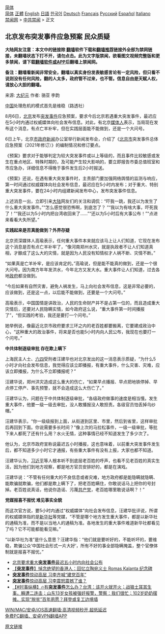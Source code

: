  <!-- 面包屑导航 --> <div class="breadcrumb"><!-- GTranslate: https://gtranslate.io/ -->  <div class="switcher notranslate">  <div class="selected">  <a href="#" onclick="return false;"> 简体</a>  </div>  <div class="option">  <a href="https://www.bannedbook.org" onclick="doGTranslate('zh-CN|zh-CN');jQuery('div.switcher div.selected a').html(jQuery(this).html());return false;" title="简体中文" class="nturl selected"> 简体</a>  <a href="https://www.bannedbook.org/zh-tw/" onclick="doGTranslate('zh-CN|zh-TW');jQuery('div.switcher div.selected a').html(jQuery(this).html());return false;" title="繁體中文" class="nturl"> 正體</a>  <a href="https://www.bannedbook.org/en/" onclick="doGTranslate('zh-CN|en');jQuery('div.switcher div.selected a').html(jQuery(this).html());return false;" title="English" class="nturl"> English</a>  <a href="https://www.bannedbook.org/ja/" onclick="doGTranslate('zh-CN|ja');jQuery('div.switcher div.selected a').html(jQuery(this).html());return false;" title="日本語" class="nturl"> 日語</a>  <a href="https://www.bannedbook.org/ko/" onclick="doGTranslate('zh-CN|ko');jQuery('div.switcher div.selected a').html(jQuery(this).html());return false;" title="한국어" class="nturl"> 한국어</a>  <a href="https://www.bannedbook.org/de/" onclick="doGTranslate('zh-CN|de');jQuery('div.switcher div.selected a').html(jQuery(this).html());return false;" title="Deutsch" class="nturl"> Deutsch</a>  <a href="https://www.bannedbook.org/fr/" onclick="doGTranslate('zh-CN|fr');jQuery('div.switcher div.selected a').html(jQuery(this).html());return false;" title="Français" class="nturl"> Français</a>  <a href="https://www.bannedbook.org/ru/" onclick="doGTranslate('zh-CN|ru');jQuery('div.switcher div.selected a').html(jQuery(this).html());return false;" title="Русский" class="nturl"> Русский</a>  <a href="https://www.bannedbook.org/es/" onclick="doGTranslate('zh-CN|es');jQuery('div.switcher div.selected a').html(jQuery(this).html());return false;" title="Español" class="nturl"> Español</a>  <a href="https://www.bannedbook.org/it/" onclick="doGTranslate('zh-CN|it');jQuery('div.switcher div.selected a').html(jQuery(this).html());return false;" title="Italiano" class="nturl"> Italiano</a>  </div>  </div>      <div class='breadcrumb-sub'><!-- Breadcrumb NavXT 6.3.0 --> <a href="https://www.bannedbook.org/" class="home">禁闻网</a> &gt; <a href="https://www.bannedbook.org/bnews/cbnews/" class="category">中共禁闻</a> &gt; 正文</div></div><h2>北京发布突发事件应急预案 民众质疑</h2> <p class="notice"><b>大陆网友注意：本文中的链接除 <a href="https://github.com/bannedbook/fanqiang" >翻墙</a>软件下载和<a href="https://github.com/killgcd/justmysocks/blob/master/README.md">翻墙推荐</a>链接外全部为禁网链接，未翻墙状态下打不开，请勿点击。此为文字版禁闻，欲看图文视频完整版和更多禁闻，请下载<a href="https://github.com/bannedbook/fanqiang">翻墙软件或APP</a>后翻墙上禁闻网。</p><p>备注：翻墙看新闻非常安全，翻墙以真实身份发表敏感言论有一定风险，但只看不说则没有任何风险，翻的人太多，政府管不过来，也不管。信息自由是天赋人权，请放心大胆的翻墙。</b></p>  <div class="entry"> <p>来源:&nbsp;<span class='wp_keywordlink_affiliate'><a href="http://www.epochtimes.com/" title="大纪元" target="_blank">大纪元</a></span>                            作者:&nbsp;骆亚 李韵                                                 </p> <p><span class='wp_keywordlink_affiliate'><a href="https://www.bannedbook.org/" title="中国" target="_blank">中国</a></span>处理危机的模式首先是维稳（路透社）</p> <p>8月6日，<a href="https://www.bannedbook.org/bnews/tag/%e5%8c%97%e4%ba%ac/" class="st_tag internal_tag" rel="tag" title="标签 北京 下的日志">北京</a>发布<a href="https://www.bannedbook.org/bnews/tag/%e7%aa%81%e5%8f%91%e4%ba%8b%e4%bb%b6/" class="st_tag internal_tag" rel="tag" title="标签 突发事件 下的日志">突发事件</a>应急预案，要求今后北京若遇重大突发事件，最迟应在5小时内通过权威媒体向社会发布信息。对此，有北京<a href="https://www.bannedbook.org/bnews/tag/%E5%AA%92%E4%BD%93%E4%BA%BA/" class="st_tag internal_tag" rel="tag" title="标签 媒体人 下的日志">媒体人</a>表示，当局现在发布这个消息，有点亡羊补牢，但在实践层面能不能做到，还是一个大问号。</p> <p>6日上午，北京<a href="https://www.bannedbook.org/bnews/tag/%E5%B8%82%E6%94%BF%E5%BA%9C/" class="st_tag internal_tag" rel="tag" title="标签 市政府 下的日志">市政府</a><span class='wp_keywordlink_affiliate'><a href="https://www.bannedbook.org/" title="新闻">新闻</a></span>办公室举行新闻发布会，介绍了《<a href="https://www.bannedbook.org/bnews/tag/%E5%8C%97%E4%BA%AC%E5%B8%82/" class="st_tag internal_tag" rel="tag" title="标签 北京市 下的日志">北京市</a>突发事件总体应急预案（2021年修订）》的编制情况和修订要点。</p> <p>《预案》要求对于能够判定为较大突发事件或以上等级的，而且事件比较敏感或发生在重点地区、特殊时期的，及可能产生较大影响的，要立即报告市委总值班室和市应急办，详细信息不得晚于事件发生后2小时报送。</p> <p>《预案》还说，在遇有重大突发事件时，主责部门要加强网络舆情的监测与响应，第一时间通过权威媒体向社会发布信息，最迟应在5小时内发布；对于重大、特别重大突发事件，要在24小时内组建新闻发布中心，发布突发事件信息。</p>  <p>上述消息一出，立即引来<span class='wp_keywordlink_affiliate'><a href="https://www.bannedbook.org/" title="大陆" target="_blank">大陆</a></span>网友们的关注和调侃：“吓我一跳，我还以为发生了什么重大突发事件。”“怎么感觉很恐怖啊，到底怎了？ ​”“我以为有啥大事，吓死我了！”“我还以为5小时内把台湾收回来了……”“还以为5小时后有大事公布！”“点进来看看大失所望。”​</p> <p><strong>实践起来是否真能做到？外界存疑</strong></p> <p>北京资深媒体人高瑜表示，任何重大事件本来就应该马上让人们知道，它现在发布这个消息是否有点亡羊补牢了，“像河南郑州水灾，就是执政者不让人们知道真相，才酿成了这么大的灾情，就是因为人民没有知情权才人祸不断、灾情不断。”</p> <p>“如果真是亡羊补牢，是应该肯定的。”高瑜说，但是能不能真的做到，还是一个很大问号。因为南方年年发洪水，今年北方又发大水。重大事件让人们知道，过去各地<a href="https://www.bannedbook.org/bnews/tag/%e6%94%bf%e5%ba%9c/" class="st_tag internal_tag" rel="tag" title="标签 政府 下的日志">政府</a>都没做到。</p> <p>“今后如果有自然灾害，避免人祸发生，马上向社会发布信息，这是非常必要的，应该做到，还是这一点，以后能不能做到，还要是一个大问号。”</p> <p>高瑜表示，中国国情是讲政治，人民的生命财产并不是占第一位的，而且造成重大灾情后，还要对人民隐瞒实情，如今政府这么说，“重大事件第一时间播报了”，“但实践的考验，我还是要打一个问号。”</p>  <p>她举例说，像最近北京市政府要求三环之内的老百姓都要搬离，它要建成政治中心，“这种重大的政治事件，将来是否也能5小时内向人民公布，我现在也要打一个问号。”</p> <p><strong>中共体制逐级审批 存在欺上瞒下</strong></p> <p>上海民主人士、<span class='wp_keywordlink'><a href="https://www.bannedbook.org/forum2/topic2509.html" title="《中国六四真相》" target="_blank">六四</a></span>受刑者汪建华也对北京发出的这一消息表示质疑，“为什么5小时才向社会发布信息，我觉得应该立即播报，有重大事件，什么灾害、灾难，应该立即播报，为什么不立即播报呢？”</p> <p>汪建华说，郑州洪灾造成这么重大的伤亡，“如果早点播报、早点把地铁停掉、早点停工停产、事先预警，就不会造成这么大伤亡了。”</p> <p>汪建华认为，问题在于中共体制逐级审批，“各级政府做事的速度是相当慢。发生重大事件，他要一级一级去审批，没人敢播报没人敢担责。各级官员怕丢掉乌纱帽。”</p> <p>汪建华表示，“你一级级报到上面，从街道到区里、市里，然后到省里，这样审批后再回到下面。你说需要多长时间？”像上次的马拉松事件，一级一级审批，等批下来人都死了还有什么用？水火无情，这种事情已经不知道发生了多少次了。</p>  <p>他认为，北京市政府宣称说最迟五小时播报，这也意味着，以前重大突发事件发生后，都不知道多少小时它才通报，有些重大事件有没有上报，大家也都不知道。</p> <p>汪建华认为，<a href="https://www.bannedbook.org/bnews/tag/%e4%b9%a0%e8%bf%91%e5%b9%b3/" class="st_tag internal_tag" rel="tag" title="标签 习近平 下的日志">习近平</a>等人根本听不到底层老百姓的呼声，也看不见老百姓的真实生活，因为他们到地方视察，都是地方官员安排好的，都是在演戏。</p> <p>汪建华说：“不管有任何重大的不良信息或者灾难，地方政府都是能隐瞒就隐瞒、能欺骗就欺骗，他们都是欺上瞒下了，把老百姓瞒住，你敢说话马上把你的号封掉。老百姓说真话，他说你造谣、污蔑<a href="https://www.bannedbook.org/bnews/tag/%e5%85%b1%e4%ba%a7%e5%85%9a/" class="st_tag internal_tag" rel="tag" title="标签 共产党 下的日志">共产党</a>，老百姓哪里敢说话啊？！”</p> <p><strong>党媒报喜不报忧 难见事实全貌</strong></p> <p>而这次官方说，要5小时内通过“权威媒体”向社会发布信息，汪建华批评说，所谓的权威媒体指的是<a href="https://www.bannedbook.org/bnews/tag/%e6%96%b0%e5%8d%8e%e7%a4%be/" class="st_tag internal_tag" rel="tag" title="标签 新华社 下的日志">新华社</a>等党媒，“不管是哪个地方发生重大事件，都是以新华社的通稿为准，而不是以当地人的通稿为准。各地发生的重大事件难道新华社都看见了吗？它不可能都能看见嘛。”</p> <p>“以新华社为准”是什么意思？汪建华指：“他们就是要听好的，不能听坏的，要维稳，欺骗公众‘中国社会形式一片大好’，所有不好的事全部隐瞒掩盖，整个官僚体制就是报喜不报忧。”</p>  <ul class='op-related-articles' title='相关阅读'> <li><a href='https://www.bannedbook.org/bnews/baitai/20210806/1601504.html' target='_blank'>北京要求重大<b>突发事件</b>最迟五小时内向社会公布</a></li> <li><a href='https://www.bannedbook.org/bnews/comments/20210703/1579854.html' target='_blank'>【<b>突发事件</b>】悼念绝望的香港人：回忆立陶宛义士 Romas Kalanta 纪念碑</a></li> <li><a href='https://www.bannedbook.org/bnews/cbnews/20210615/1567354.html' target='_blank'><b>突发事件</b>惊动高层 习李齐喊“建党百年”</a></li> <li><a href='https://www.bannedbook.org/bnews/cnnews/20210615/1567205.html' target='_blank'><b>突发事件</b>惊动高层 习李震怒震撼了谁？</a></li> <li><a href='https://www.bannedbook.org/bnews/bannedvideo/20210408/1521850.html' target='_blank'>【#时事纵横】🔥有<b>突发事件</b>怎么办？台湾：该开火就开火；战狼土耳其生事，瞬遭二连击；山东13岁女孩被强奸报警，警察：我们很忙；102岁奶奶摆摊，实现“脱贫”百年夙愿？拜登或复工边境墙</a></li> </ul> <p class="texttj"> <a href="https://github.com/bannedbook/fanqiang/wiki/V2ray%E6%9C%BA%E5%9C%BA" target="_blank">WIN/MAC/安卓/iOS高速翻墙:高清视频秒开,超低延迟</a><br/> <a href="https://github.com/bannedbook/fanqiang/wiki/%E7%A6%81%E9%97%BB%E7%BD%91%E5%AE%89%E5%8D%93%E7%BF%BB%E5%A2%99%E6%96%B0%E9%97%BBAPP" target="_blank">免费PC翻墙、安卓VPN翻墙APP</a></p><p><a href="https://www.epochtimes.com/gb/21/8/6/n13143671.htm">原文链接</a></p><a name='sharetosocial'></a>  <div style="margin-bottom:5px;padding-bottom:5px;clear:both"> <div id="archive-pix-1" class="banner-ads"> <!-- AuctionX Display platform tag START --> <div id="26318x728x90x621x_ADSLOT2" clicktrack="%%CLICK_URL_ESC%%"></div> <!-- AuctionX Display platform tag END --> </div> <div id="archive-pix-2" class="banner-ads"> <!-- AuctionX Display platform tag START --> <div id="26315x300x250x621x_ADSLOT2" clicktrack="%%CLICK_URL_ESC%%"></div> <!-- AuctionX Display platform tag END --> </div> </div>  <div id="archive-pix-1" class="banner-ads"> <!-- AuctionX Display platform tag START --> <div id="26318x728x90x621x_ADSLOT3" clicktrack="%%CLICK_URL_ESC%%"></div> <!-- AuctionX Display platform tag END --> </div> </div><!--END ENTRY--> 